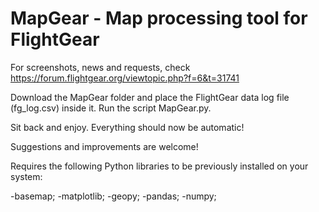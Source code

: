 # MapGear - Map processing tool for FlightGear

For screenshots, news and requests, check https://forum.flightgear.org/viewtopic.php?f=6&t=31741

Download the MapGear folder and place the FlightGear data log file (fg_log.csv) inside it. Run the script MapGear.py.

Sit back and enjoy. Everything should now be automatic!

Suggestions and improvements are welcome!

Requires the following Python libraries to be previously installed on your system:

-basemap;
-matplotlib;
-geopy;
-pandas;
-numpy;
